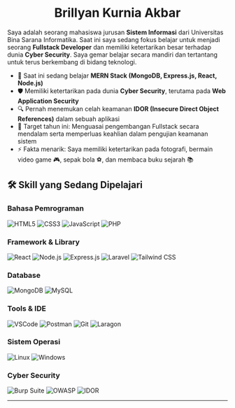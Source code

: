 <h1 align="center">Brillyan Kurnia Akbar</h1>

Saya adalah seorang mahasiswa jurusan **Sistem Informasi** dari Universitas Bina Sarana Informatika. Saat ini saya sedang fokus belajar untuk menjadi seorang **Fullstack Developer** dan memiliki ketertarikan besar terhadap dunia **Cyber Security**. Saya gemar belajar secara mandiri dan tertantang untuk terus berkembang di bidang teknologi.

- 🌱 Saat ini sedang belajar **MERN Stack (MongoDB, Express.js, React, Node.js)**  
- 🛡️ Memiliki ketertarikan pada dunia **Cyber Security**, terutama pada **Web Application Security**  
- 🔍 Pernah menemukan celah keamanan **IDOR (Insecure Direct Object References)** dalam sebuah aplikasi  
- 🎯 Target tahun ini: Menguasai pengembangan Fullstack secara mendalam serta memperluas keahlian dalam pengujian keamanan sistem
- ⚡ Fakta menarik: Saya memiliki ketertarikan pada fotografi, bermain video game 🎮, sepak bola ⚽, dan membaca buku sejarah 📚

## 🛠️ Skill yang Sedang Dipelajari

### Bahasa Pemrograman
![HTML5](https://img.shields.io/badge/HTML5-E34F26?style=for-the-badge&logo=html5&logoColor=white)
![CSS3](https://img.shields.io/badge/CSS3-1572B6?style=for-the-badge&logo=css3&logoColor=white)
![JavaScript](https://img.shields.io/badge/JavaScript-F7DF1E?style=for-the-badge&logo=javascript&logoColor=black)
![PHP](https://img.shields.io/badge/PHP-777BB4?style=for-the-badge&logo=php&logoColor=white)

### Framework & Library
![React](https://img.shields.io/badge/React-20232A?style=for-the-badge&logo=react&logoColor=61DAFB)
![Node.js](https://img.shields.io/badge/Node.js-339933?style=for-the-badge&logo=nodedotjs&logoColor=white)
![Express.js](https://img.shields.io/badge/Express.js-000000?style=for-the-badge&logo=express&logoColor=white)
![Laravel](https://img.shields.io/badge/Laravel-FF2D20?style=for-the-badge&logo=laravel&logoColor=white)
![Tailwind CSS](https://img.shields.io/badge/Tailwind_CSS-38B2AC?style=for-the-badge&logo=tailwind-css&logoColor=white)

### Database
![MongoDB](https://img.shields.io/badge/MongoDB-4EA94B?style=for-the-badge&logo=mongodb&logoColor=white)
![MySQL](https://img.shields.io/badge/MySQL-00000F?style=for-the-badge&logo=mysql&logoColor=white)

### Tools & IDE
![VSCode](https://img.shields.io/badge/Visual_Studio_Code-0078D4?style=for-the-badge&logo=visual%20studio%20code&logoColor=white)
![Postman](https://img.shields.io/badge/Postman-FF6C37?style=for-the-badge&logo=Postman&logoColor=white)
![Git](https://img.shields.io/badge/Git-F05032?style=for-the-badge&logo=git&logoColor=white)
![Laragon](https://img.shields.io/badge/Laragon-0E83CD?style=for-the-badge&logo=data:image/svg+xml;base64,...&logoColor=white)

### Sistem Operasi
![Linux](https://img.shields.io/badge/Linux-FCC624?style=for-the-badge&logo=linux&logoColor=black)
![Windows](https://img.shields.io/badge/Windows-0078D6?style=for-the-badge&logo=windows&logoColor=white)

### Cyber Security
![Burp Suite](https://img.shields.io/badge/Burp_Suite-FF5722?style=for-the-badge&logo=burpsuite&logoColor=white)
![OWASP](https://img.shields.io/badge/OWASP_Top_10-000000?style=for-the-badge&logo=owasp&logoColor=white)
![IDOR](https://img.shields.io/badge/Vulnerability-IDOR-critical?style=for-the-badge&logo=bugcrowd&logoColor=white)

---
